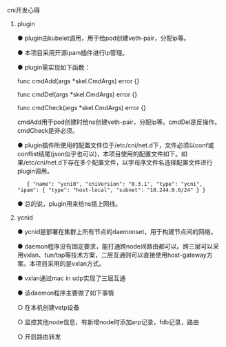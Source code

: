 cni开发心得
1. plugin

   ● plugin由kubelet调用，用于给pod创建veth-pair，分配ip等。
   
   ● 本项目采用开源ipam插件进行ip管理。
   
   ● plugin需实现如下函数：

   func cmdAdd(args *skel.CmdArgs) error {}

   func cmdDel(args *skel.CmdArgs) error {}

   func cmdCheck(args *skel.CmdArgs) error {}

   cmdAdd用于pod创建时给ns创建veth-pair，分配ip等。cmdDel是反操作。cmdCheck是非必须。

   ● plugin插件所使用的配置文件位于/etc/cni/net.d下，文件必须以conf或conflist结尾(json似乎也可以)，本项目使用的配置文件如下。如果/etc/cni/net.d下存在多个配置文件，以字母序文件名选择配置文件进行plugin调用。
   
    `   {
           "name": "ycni0",
           "cniVersion": "0.3.1",
           "type": "ycni",
           "ipam": {
           "type": "host-local",
           "subnet": "10.244.0.0/24"
           }
       }`

   ● 总的说，plugin用来给ns插上网线。

2. ycnid

   ● ycnid是部署在集群上所有节点的daemonset，用于构建节点间的网络。

   ● daemon程序没有固定要求，能打通跨node间路由都可以。跨三层可以采用vxlan、tun/tap等技术方案，二层互通则可以直接使用host-gateway方案。本项目采用的是vxlan方式。

   ● vxlan通过mac in udp实现了三层互通

   ● 该daemon程序主要做了如下事情

   ○ 在本机创建vetp设备

   ○ 监控其他node信息，有新增node时添加arp记录，fdb记录，路由

   ○ 开启路由转发

